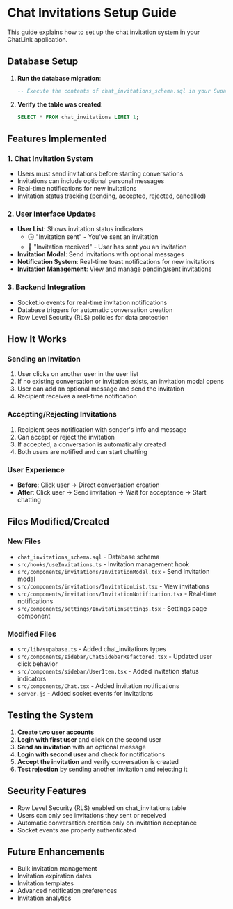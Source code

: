 # Chat Invitations Setup Guide

This guide explains how to set up the chat invitation system in your ChatLink application.

## Database Setup

1. **Run the database migration**:

   ```sql
   -- Execute the contents of chat_invitations_schema.sql in your Supabase SQL editor
   ```

2. **Verify the table was created**:
   ```sql
   SELECT * FROM chat_invitations LIMIT 1;
   ```

## Features Implemented

### 1. Chat Invitation System

- Users must send invitations before starting conversations
- Invitations can include optional personal messages
- Real-time notifications for new invitations
- Invitation status tracking (pending, accepted, rejected, cancelled)

### 2. User Interface Updates

- **User List**: Shows invitation status indicators
  - 🕒 "Invitation sent" - You've sent an invitation
  - 👤 "Invitation received" - User has sent you an invitation
- **Invitation Modal**: Send invitations with optional messages
- **Notification System**: Real-time toast notifications for new invitations
- **Invitation Management**: View and manage pending/sent invitations

### 3. Backend Integration

- Socket.io events for real-time invitation notifications
- Database triggers for automatic conversation creation
- Row Level Security (RLS) policies for data protection

## How It Works

### Sending an Invitation

1. User clicks on another user in the user list
2. If no existing conversation or invitation exists, an invitation modal opens
3. User can add an optional message and send the invitation
4. Recipient receives a real-time notification

### Accepting/Rejecting Invitations

1. Recipient sees notification with sender's info and message
2. Can accept or reject the invitation
3. If accepted, a conversation is automatically created
4. Both users are notified and can start chatting

### User Experience

- **Before**: Click user → Direct conversation creation
- **After**: Click user → Send invitation → Wait for acceptance → Start chatting

## Files Modified/Created

### New Files

- `chat_invitations_schema.sql` - Database schema
- `src/hooks/useInvitations.ts` - Invitation management hook
- `src/components/invitations/InvitationModal.tsx` - Send invitation modal
- `src/components/invitations/InvitationList.tsx` - View invitations
- `src/components/invitations/InvitationNotification.tsx` - Real-time notifications
- `src/components/settings/InvitationSettings.tsx` - Settings page component

### Modified Files

- `src/lib/supabase.ts` - Added chat_invitations types
- `src/components/sidebar/ChatSidebarRefactored.tsx` - Updated user click behavior
- `src/components/sidebar/UserItem.tsx` - Added invitation status indicators
- `src/components/Chat.tsx` - Added invitation notifications
- `server.js` - Added socket events for invitations

## Testing the System

1. **Create two user accounts**
2. **Login with first user** and click on the second user
3. **Send an invitation** with an optional message
4. **Login with second user** and check for notifications
5. **Accept the invitation** and verify conversation is created
6. **Test rejection** by sending another invitation and rejecting it

## Security Features

- Row Level Security (RLS) enabled on chat_invitations table
- Users can only see invitations they sent or received
- Automatic conversation creation only on invitation acceptance
- Socket events are properly authenticated

## Future Enhancements

- Bulk invitation management
- Invitation expiration dates
- Invitation templates
- Advanced notification preferences
- Invitation analytics

